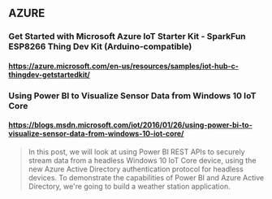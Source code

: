 ## AZURE

### Get Started with Microsoft Azure IoT Starter Kit - SparkFun ESP8266 Thing Dev Kit (Arduino-compatible)
#### https://azure.microsoft.com/en-us/resources/samples/iot-hub-c-thingdev-getstartedkit/

### Using Power BI to Visualize Sensor Data from Windows 10 IoT Core
#### https://blogs.msdn.microsoft.com/iot/2016/01/26/using-power-bi-to-visualize-sensor-data-from-windows-10-iot-core/
> In this post, we will look at using Power BI REST APIs to securely stream data from a headless Windows 10 IoT Core device, using the new Azure Active Directory authentication protocol for headless devices. To demonstrate the capabilities of Power BI and Azure Active Directory, we're going to build a weather station application.
